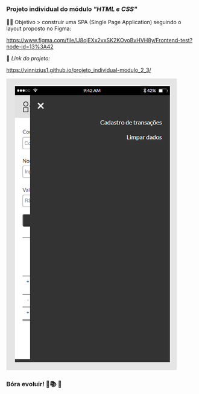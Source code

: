 ### Projeto individual do módulo *"HTML e CSS"*   
:man_technologist: Objetivo > construir uma SPA (Single Page Application) seguindo o layout proposto no Figma:  

https://www.figma.com/file/U8ojEXx2vxSK2KOvoBvHVH8y/Frontend-test?node-id=13%3A42    
  
  
🔽 *Link do projeto:*  

https://vinnizius1.github.io/projeto_individual-modulo_2_3/
    
![](assets/img-Readme.md/mobile_navigation.png)  

### Bóra evoluir! 🚀:books: :raised_hands:

